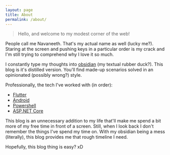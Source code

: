 ```yaml
---
layout: page
title: About
permalink: /about/
---
```


<!-- Stolen from eli-ben's website: https://eli.thegreenplace.net/pages/about -->
> Hello, and welcome to my modest corner of the web!

People call me Navaneeth. That's my actual name as well (lucky me?). Staring at the screen and pushing keys in a particular order is my crack and I'm still trying to comprehend why I love it so much.

I constantly type my thoughts into [obsidian](https://obsidian.md/) (my textual rubber duck?). This blog is it's distilled version. You'll find made-up scenarios solved in an opinionated (possibly wrong?) style.

Professionally, the tech I've worked with (in order):
- [Flutter](https://docs.flutter.dev/)
- [Android](https://developer.android.com/docs)
- [Powershell](https://learn.microsoft.com/en-us/powershell/)
- [ASP.NET Core](https://learn.microsoft.com/en-us/aspnet/core/)

This blog is an unnecessary addition to my life that'll make me spend a bit more of my free time in front of a screen. Still, when I look back I don't remember the things I've spend my time on. With my obsidian being a mess (literally), this blog provides me that rough timeline I need.

Hopefully, this blog thing is easy? xD